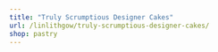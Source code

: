 ```yaml
---
title: "Truly Scrumptious Designer Cakes"
url: /linlithgow/truly-scrumptious-designer-cakes/
shop: pastry
---
```

